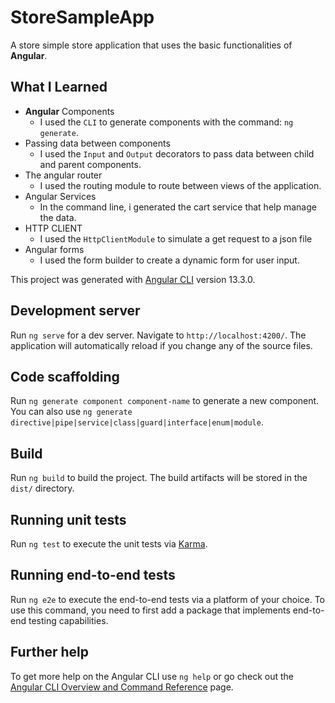 # StoreSampleApp

A store simple store application that uses the basic functionalities of **Angular**.

## What I Learned

- **Angular** Components
  - I used the `CLI` to generate components with the command: `ng generate`.
- Passing data between components
  - I used the `Input` and `Output` decorators to pass data between child and parent components.
- The angular router
  - I used the routing module to route between views of the application.
- Angular Services
  - In the command line, i generated the cart service that help manage the data.
- HTTP CLIENT
  - I used the `HttpClientModule` to simulate a get request to a json file
- Angular forms
  - I used the form builder to create a dynamic form for user input.

This project was generated with [Angular CLI](https://github.com/angular/angular-cli) version 13.3.0.

## Development server

Run `ng serve` for a dev server. Navigate to `http://localhost:4200/`. The application will automatically reload if you change any of the source files.

## Code scaffolding

Run `ng generate component component-name` to generate a new component. You can also use `ng generate directive|pipe|service|class|guard|interface|enum|module`.

## Build

Run `ng build` to build the project. The build artifacts will be stored in the `dist/` directory.

## Running unit tests

Run `ng test` to execute the unit tests via [Karma](https://karma-runner.github.io).

## Running end-to-end tests

Run `ng e2e` to execute the end-to-end tests via a platform of your choice. To use this command, you need to first add a package that implements end-to-end testing capabilities.

## Further help

To get more help on the Angular CLI use `ng help` or go check out the [Angular CLI Overview and Command Reference](https://angular.io/cli) page.
